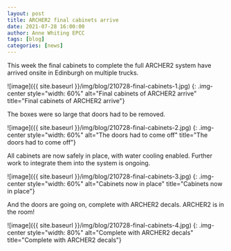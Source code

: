 ```yaml
---
layout: post
title: ARCHER2 final cabinets arrive
date: 2021-07-28 16:00:00
author: Anne Whiting EPCC
tags: [blog] 
categories: [news]
---
```



This week the final cabinets to complete the full ARCHER2 system have arrived onsite in Edinburgh on multiple trucks. 


![image]({{ site.baseurl }}/img/blog/210728-final-cabinets-1.jpg)
{: .img-center style="width: 60%" 
alt="Final cabinets of ARCHER2 arrive" 
title="Final cabinets of ARCHER2 arrive"}

The boxes were so large that doors had to be removed.


![image]({{ site.baseurl }}/img/blog/210728-final-cabinets-2.jpg)
{: .img-center style="width: 60%" 
alt="The doors had to come off" 
title="The doors had to come off"}

All cabinets are now safely in place, with water cooling enabled.  Further work to integrate them into the system is ongoing.


![image]({{ site.baseurl }}/img/blog/210728-final-cabinets-3.jpg)
{: .img-center style="width: 60%" 
alt="Cabinets now in place" 
title="Cabinets now in place"}

And the doors are going on, complete with ARCHER2 decals.  ARCHER2 is in the room!

![image]({{ site.baseurl }}/img/blog/210728-final-cabinets-4.jpg)
{: .img-center style="width: 80%" 
alt="Complete with ARCHER2 decals" 
title="Complete with ARCHER2 decals"}


